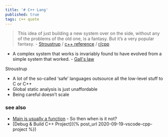 ```yaml
---
title: '# C++ Lang'
published: true
tags: c++ quote
---
```

>  This idea of just building a new system over on the side, without any of the problems of the old one, is a fantasy. But it’s a very popular fantasy. - [Stroustrup](https://thenewstack.io/bjarne-stroustrups-plan-for-bringing-safety-to-c/) / [c++ reference](http://en.cppreference.com/w/) / [r/cpp](https://www.reddit.com/r/cpp/)

- A complex system that works is invariably found to have evolved from a simple system that worked. - [Gall's law](https://en.wikipedia.org/wiki/John_Gall_(author)#Gall's_law)

Stroustrup
- A lot of the so-called ‘safe’ languages outsource all the low-level stuff to C or C++ 
- Global static analysis is just unaffordable
- Being careful doesn’t scale

### see also
- [	Main is usually a function](https://news.ycombinator.com/item?id=37045803) - So then when is it not?
- [Debug & Build C++ Project]({% post_url 2020-09-19-vscode-cpp-project %})


